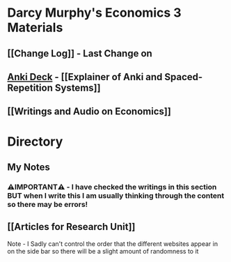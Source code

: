 # Darcy Murphy's  Economics 3 Materials

## [[Change Log]] - Last Change on 

## [Anki Deck]() - [[Explainer of Anki and Spaced-Repetition Systems]]
## [[Writings and Audio on Economics]]

# Directory
## My Notes 
### __⚠️IMPORTANT⚠️ - I have checked the writings in this section BUT when I write this I am usually thinking through the content so there may be errors!__




## [[Articles for Research Unit]]
Note -  I Sadly can't control the order that the different websites appear in on the side bar so there will be a slight amount of randomness to it